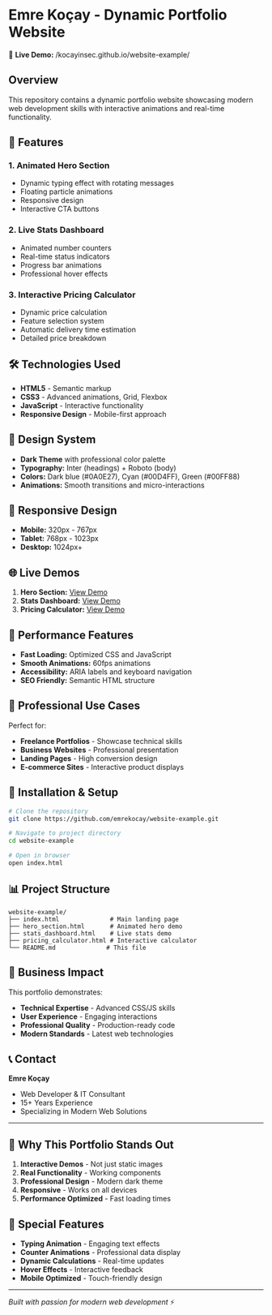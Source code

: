 # Emre Koçay - Dynamic Portfolio Website

🚀 **Live Demo:** /kocayinsec.github.io/website-example/

## Overview

This repository contains a dynamic portfolio website showcasing modern web development skills with interactive animations and real-time functionality.

## 🎯 Features

### 1. **Animated Hero Section** 
- Dynamic typing effect with rotating messages
- Floating particle animations
- Responsive design
- Interactive CTA buttons

### 2. **Live Stats Dashboard**
- Animated number counters
- Real-time status indicators
- Progress bar animations
- Professional hover effects

### 3. **Interactive Pricing Calculator**
- Dynamic price calculation
- Feature selection system
- Automatic delivery time estimation
- Detailed price breakdown

## 🛠️ Technologies Used

- **HTML5** - Semantic markup
- **CSS3** - Advanced animations, Grid, Flexbox
- **JavaScript** - Interactive functionality
- **Responsive Design** - Mobile-first approach

## 🎨 Design System

- **Dark Theme** with professional color palette
- **Typography:** Inter (headings) + Roboto (body)
- **Colors:** Dark blue (#0A0E27), Cyan (#00D4FF), Green (#00FF88)
- **Animations:** Smooth transitions and micro-interactions

## 📱 Responsive Design

- **Mobile:** 320px - 767px
- **Tablet:** 768px - 1023px  
- **Desktop:** 1024px+

## 🌐 Live Demos

1. **Hero Section:** [View Demo](https://emrekocay.github.io/website-example/hero_section.html)
2. **Stats Dashboard:** [View Demo](https://emrekocay.github.io/website-example/stats_dashboard.html)
3. **Pricing Calculator:** [View Demo](https://emrekocay.github.io/website-example/pricing_calculator.html)

## 🚀 Performance Features

- **Fast Loading:** Optimized CSS and JavaScript
- **Smooth Animations:** 60fps animations
- **Accessibility:** ARIA labels and keyboard navigation
- **SEO Friendly:** Semantic HTML structure

## 💼 Professional Use Cases

Perfect for:
- **Freelance Portfolios** - Showcase technical skills
- **Business Websites** - Professional presentation
- **Landing Pages** - High conversion design
- **E-commerce Sites** - Interactive product displays

## 🔧 Installation & Setup

```bash
# Clone the repository
git clone https://github.com/emrekocay/website-example.git

# Navigate to project directory
cd website-example

# Open in browser
open index.html
```

## 📊 Project Structure

```
website-example/
├── index.html              # Main landing page
├── hero_section.html       # Animated hero demo
├── stats_dashboard.html    # Live stats demo
├── pricing_calculator.html # Interactive calculator
└── README.md              # This file
```

## 🎯 Business Impact

This portfolio demonstrates:
- **Technical Expertise** - Advanced CSS/JS skills
- **User Experience** - Engaging interactions
- **Professional Quality** - Production-ready code
- **Modern Standards** - Latest web technologies

## 📞 Contact

**Emre Koçay**
- Web Developer & IT Consultant
- 15+ Years Experience
- Specializing in Modern Web Solutions

---

## 🌟 Why This Portfolio Stands Out

1. **Interactive Demos** - Not just static images
2. **Real Functionality** - Working components
3. **Professional Design** - Modern dark theme
4. **Responsive** - Works on all devices
5. **Performance Optimized** - Fast loading times

## 🎁 Special Features

- **Typing Animation** - Engaging text effects
- **Counter Animations** - Professional data display
- **Dynamic Calculations** - Real-time updates
- **Hover Effects** - Interactive feedback
- **Mobile Optimized** - Touch-friendly design

---

*Built with passion for modern web development* ⚡
